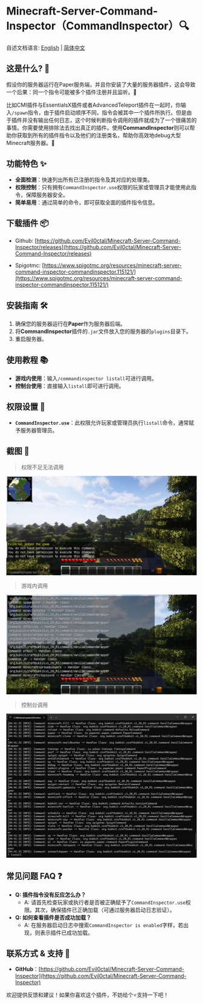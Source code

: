 # Minecraft-Server-Command-Inspector（CommandInspector）🔍

自述文档语言: [English](./README.md) | [简体中文](./README-CN.md)

## 这是什么? 🤔

假设你的服务器运行在Paper服务端，并且你安装了大量的服务器插件，这会导致一个后果：同一个指令可能被多个插件注册并且监听。🤹

比如CMI插件与EssentialsX插件或者AdvancedTeleport插件在一起时，你输入`/spawn`指令，由于插件启动顺序不同，指令会被其中一个插件所执行。但是由于插件并没有输出任何日志，这个时候判断指令调用的插件就成为了一个很痛苦的事情。你需要使用排除法去找出真正的插件。使用**CommandInspector**则可以帮助你获取到所有的插件指令以及他们的注册类名，帮助你高效地debug大型Minecraft服务器。🚀

## 功能特色 ✨

* **全面检测**：快速列出所有已注册的指令及其对应的处理类。
* **权限控制**：只有拥有`CommandInspector.use`权限的玩家或管理员才能使用此指令，保障服务器安全。
* **简单易用**：通过简单的命令，即可获取全面的插件指令信息。

## 下载插件 📦

- Github: [https://github.com/Evil0ctal/Minecraft-Server-Command-Inspector/releases](https://github.com/Evil0ctal/Minecraft-Server-Command-Inspector/releases)

- Spigotmc: [https://www.spigotmc.org/resources/minecraft-server-command-inspector-commandinspector.115121/](https://www.spigotmc.org/resources/minecraft-server-command-inspector-commandinspector.115121/)

## 安装指南 🛠️

1. 确保您的服务器运行在**Paper**作为服务器后端。
2. 将**CommandInspector**插件的`.jar`文件放入您的服务器的`plugins`目录下。
3. 重启服务器。

## 使用教程 📚

* **游戏内使用**：输入`/commandinspector listall`可进行调用。
* **控制台使用**：直接输入`listall`即可进行调用。

## 权限设置 🔐

* **`CommandInspector.use`**：此权限允许玩家或管理员执行`listall`命令，通常赋予服务器管理员。

## 截图 📸

> 权限不足无法调用

![](https://github.com/Evil0ctal/Minecraft-Server-Command-Inspector/blob/master/screenshot/2024-02-17_04-39-31.png?raw=true)

> 游戏内调用

![](https://github.com/Evil0ctal/Minecraft-Server-Command-Inspector/blob/master/screenshot/2024-02-17_04-40-55.png?raw=true)

> 控制台调用

![](https://github.com/Evil0ctal/Minecraft-Server-Command-Inspector/blob/master/screenshot/2024-02-17_04-42-00.png?raw=true)

## 常见问题 FAQ ❓

* **Q: 插件指令没有反应怎么办？**
  * A: 请首先检查玩家或执行者是否被正确赋予了`CommandInspector.use`权限。其次，确保插件已正确加载（可通过服务器启动日志验证）。
* **Q: 如何查看插件是否成功加载？**
  * A: 在服务器启动日志中搜索`CommandInspector is enabled`字样，若出现，则表示插件已成功加载。

## 联系方式 & 支持 📢

* **GitHub**：[https://github.com/Evil0ctal/Minecraft-Server-Command-Inspector](https://github.com/Evil0ctal/Minecraft-Server-Command-Inspector)

欢迎提供反馈和建议！如果你喜欢这个插件，不妨给个⭐️支持一下吧！
